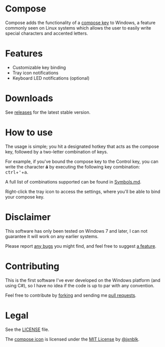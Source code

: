Compose
======

Compose adds the functionality of a [compose key](https://en.wikipedia.org/wiki/Compose_key) to Windows, a feature commonly seen on Linux systems which allows the user to easily write special characters and accented letters.

Features
======

* Customizable key binding
* Tray icon notifications
* Keyboard LED notifications (optional)

Downloads
======

See [releases](https://github.com/p3lim/Compose/releases) for the latest stable version.

How to use
======

The usage is simple; you hit a designated hotkey that acts as the compose key, followed by a two-letter combination of keys.

For example, if you've bound the compose key to the Control key, you can write the character **á** by executing the following key combination: <kbd>ctrl</kbd>+<kbd>'</kbd>+<kbd>a</kbd>.

A full list of combinations supported can be found in [Symbols.md](https://github.com/p3lim/Compose/blob/master/symbols.md).

Right-click the tray icon to access the settings, where you'll be able to bind your compose key.

Disclaimer
======

This software has only been tested on Windows 7 and later, I can not guarantee it will work on any earlier systems.

Please report [any bugs](https://github.com/p3lim/Compose/issues?q=is%3Aopen+is%3Aissue+label%3Abug) you might find, and feel free to suggest [a feature](https://github.com/p3lim/Compose/issues?q=is%3Aopen+is%3Aissue+label%3Aenhancement).


Contributing
======

This is the first software I've ever developed on the Windows platform (and using C#), so I have no idea if the code is up to par with any convention.

Feel free to contribute by [forking](https://github.com/p3lim/Compose/fork) and sending me [pull requests](https://github.com/p3lim/Compose/pulls?q=is%3Aopen+is%3Apr).


Legal
======

See the [LICENSE](https://github.com/p3lim/Amp/blob/master/LICENSE) file.

The [compose icon](https://github.com/p3lim/Compose/tree/master/Icon) is licensed under the [MIT License](https://github.com/p3lim/Compose/blob/master/Icon/LICENSE) by [@jxnblk](https://github.com/jxnblk).

